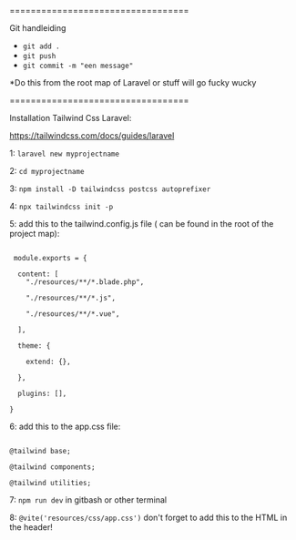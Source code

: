 ==================================

Git handleiding

- ``` git add . ```
- ``` git push ```
- ``` git commit -m "een message" ```

*Do this from the root map of Laravel or stuff will go fucky wucky


==================================

Installation Tailwind Css Laravel:

https://tailwindcss.com/docs/guides/laravel

1: ``` laravel new myprojectname ```

2: ``` cd myprojectname ```

3: ``` npm install -D tailwindcss postcss autoprefixer ```

4: ``` npx tailwindcss init -p ```

5: add this to the tailwind.config.js file ( can be found in the root of the project map):
```

 module.exports = {
 
  content: [
    "./resources/**/*.blade.php",
    
    "./resources/**/*.js",
    
    "./resources/**/*.vue",
    
  ],
  
  theme: {
  
    extend: {},
    
  },
  
  plugins: [],
  
}

```
6: add this to the app.css file:
```

@tailwind base;

@tailwind components;

@tailwind utilities;

```
7: ``` npm run dev ``` 
in gitbash or other terminal


8:  ``` @vite('resources/css/app.css') ```
don't forget to add this to the HTML in the header!

